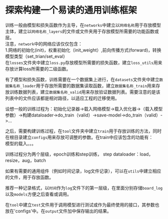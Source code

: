 探索构建一个易读的通用训练框架
===
训练一般由模型和损失函数作为主导，在`networks`中建立以`网络名称`用于存放模型主体，建立以`网络名称_layers`的文件或文件夹用于存放模型所需要的功能函数或层。<br>
注意，`network`中的网络应该仅仅包含：<br>
1.网络的初始化(init)，权重初始化（init_weight）,前向传播方式(forward)，转换模型类型（set_trian/set_eval）<br>
在`losses`文件夹中建立`loss.py`存放模型所需要的损失函数，建立`loss_utils`用来存放计算loss所需要的二级函数。

有了模型和损失函数，训练需要在一个数据集上进行，在`datasets`文件夹中建立`数据集名称_loader`用于存放所需要的数据集读取函数，建立`数据集名称_train`用来存放训练数据列表，建立`数据集名称_valid`用来存放验证数据列表。需要注意的是该列表中的文件应该都是相对路径，以适应工程的迁移使用。

设想一般的训练过程为：初始化记录器->载入网络模型->载入优化器->（载入模型参数）->构建dataloader->do_train（valid）->save-model->do_train（valid）->...

之后，需要构建训练过程，在`tool`文件夹中建立`train`用于存放训练的方法，同时在根目录建立`configs`用来存放可调整的参数。在train中应该包含的功能有：<br>
模型的载入。。。

训练过程分为两个层级，epoch训练和step训练，
step
dataloader：load，resize，aug，batch


如果有需要的通用组件（例如时间记录，log文件记录），可以在`utils`中建立相应的文件，用于存放函数。

推荐一种记录格式，以`时间`作为`log`文件下的第一层级，在里面分别存储`board_log`以及`models`方便之后查看或调用。<br>

在`tool`中建立`test`文件用于调用模型进行测试或作为最终使用的接口，其参数也放在'configs'中。在`output`文件加中保存输出的结果。<br>

